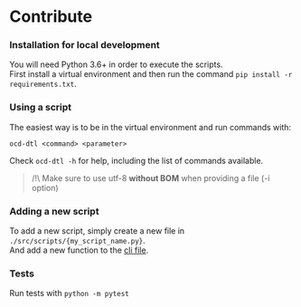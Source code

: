 # Contribute


### Installation for local development

You will need Python 3.6+ in order to execute the scripts.  
First install a virtual environment and then run the command `pip install -r requirements.txt`.

### Using a script

The easiest way is to be in the virtual environment and run commands with:
```shell script
ocd-dtl <command> <parameter>
```
Check `ocd-dtl -h` for help, including the list of commands available.

> /!\ Make sure to use utf-8 **without BOM** when providing a file (-i option)


### Adding a new script

To add a new script, simply create a new file in `./src/scripts/{my_script_name.py}`.  
And add a new function to the [cli file](../datalake_scripts/cli.py).  

### Tests

Run tests with `python -m pytest`
